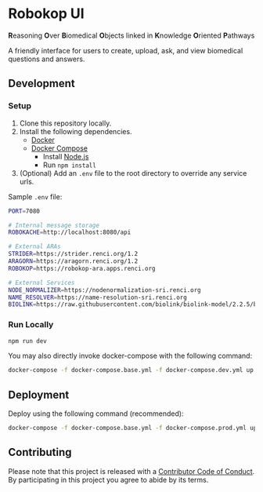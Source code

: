 # Robokop UI
**R**easoning **O**ver **B**iomedical **O**bjects linked in **K**nowledge **O**riented **P**athways

A friendly interface for users to create, upload, ask, and view biomedical questions and answers.

## Development

### Setup

1. Clone this repository locally.
2. Install the following dependencies.
    * [Docker](https://docs.docker.com/get-docker/)
    * [Docker Compose](https://docs.docker.com/compose/install/)
		* Install [Node.js](https://nodejs.org/)
		* Run `npm install`
3. (Optional) Add an `.env` file to the root directory to override any service urls.

Sample `.env` file:
```bash
PORT=7080

# Internal message storage
ROBOKACHE=http://localhost:8080/api

# External ARAs
STRIDER=https://strider.renci.org/1.2
ARAGORN=https://aragorn.renci.org/1.2
ROBOKOP=https://robokop-ara.apps.renci.org

# External Services
NODE_NORMALIZER=https://nodenormalization-sri.renci.org
NAME_RESOLVER=https://name-resolution-sri.renci.org
BIOLINK=https://raw.githubusercontent.com/biolink/biolink-model/2.2.5/biolink-model.yaml
```

### Run Locally
```bash
npm run dev
```

You may also directly invoke docker-compose with the following command:

```bash
docker-compose -f docker-compose.base.yml -f docker-compose.dev.yml up --build
```

## Deployment

Deploy using the following command (recommended):
```bash
docker-compose -f docker-compose.base.yml -f docker-compose.prod.yml up --build --renew-anon-volumes --abort-on-container-exit
```

## Contributing

Please note that this project is released with a [Contributor Code of Conduct](CODE_OF_CONDUCT.md). By participating in this project you agree to abide by its terms.
